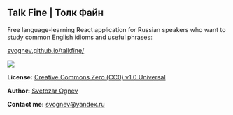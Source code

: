 ## Talk Fine | Толк Файн

Free language-learning React application for Russian speakers who want to study common English idioms and useful phrases:

[svognev.github.io/talkfine/](https://svognev.github.io/talkfine/)

![](https://pp.userapi.com/c846419/v846419453/18eeea/pwh-X2lx438.jpg)

**License:** [Creative Commons Zero (СС0) v1.0 Universal](https://github.com/svognev/talkfine/blob/master/LICENSE) 

**Author:** [Svetozar Ognev](https://vk.com/svognev/) 

**Contact me:** svognev@yandex.ru